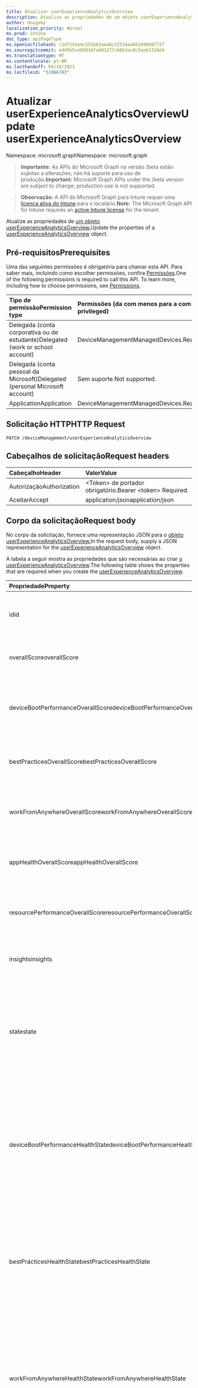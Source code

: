 ```yaml
---
title: Atualizar userExperienceAnalyticsOverview
description: Atualize as propriedades de um objeto userExperienceAnalyticsOverview.
author: dougeby
localization_priority: Normal
ms.prod: intune
doc_type: apiPageType
ms.openlocfilehash: c1df141edc551b62aea8c32534aa852490d9772f
ms.sourcegitcommit: ed45b5ce0583dfa4d12f7cb0b3ac0c5aeb2318d4
ms.translationtype: MT
ms.contentlocale: pt-BR
ms.lasthandoff: 04/16/2021
ms.locfileid: "51866703"
---
```

# <a name="update-userexperienceanalyticsoverview"></a><span data-ttu-id="039ff-103">Atualizar userExperienceAnalyticsOverview</span><span class="sxs-lookup"><span data-stu-id="039ff-103">Update userExperienceAnalyticsOverview</span></span>

<span data-ttu-id="039ff-104">Namespace: microsoft.graph</span><span class="sxs-lookup"><span data-stu-id="039ff-104">Namespace: microsoft.graph</span></span>

> <span data-ttu-id="039ff-105">**Importante:** As APIs do Microsoft Graph na versão /beta estão sujeitas a alterações; não há suporte para uso de produção.</span><span class="sxs-lookup"><span data-stu-id="039ff-105">**Important:** Microsoft Graph APIs under the /beta version are subject to change; production use is not supported.</span></span>

> <span data-ttu-id="039ff-106">**Observação:** A API do Microsoft Graph para Intune requer uma [licença ativa do Intune](https://go.microsoft.com/fwlink/?linkid=839381) para o locatário.</span><span class="sxs-lookup"><span data-stu-id="039ff-106">**Note:** The Microsoft Graph API for Intune requires an [active Intune license](https://go.microsoft.com/fwlink/?linkid=839381) for the tenant.</span></span>

<span data-ttu-id="039ff-107">Atualize as propriedades de [um objeto userExperienceAnalyticsOverview.](../resources/intune-devices-userexperienceanalyticsoverview.md)</span><span class="sxs-lookup"><span data-stu-id="039ff-107">Update the properties of a [userExperienceAnalyticsOverview](../resources/intune-devices-userexperienceanalyticsoverview.md) object.</span></span>

## <a name="prerequisites"></a><span data-ttu-id="039ff-108">Pré-requisitos</span><span class="sxs-lookup"><span data-stu-id="039ff-108">Prerequisites</span></span>
<span data-ttu-id="039ff-p101">Uma das seguintes permissões é obrigatória para chamar esta API. Para saber mais, incluindo como escolher permissões, confira [Permissões](/graph/permissions-reference).</span><span class="sxs-lookup"><span data-stu-id="039ff-p101">One of the following permissions is required to call this API. To learn more, including how to choose permissions, see [Permissions](/graph/permissions-reference).</span></span>

|<span data-ttu-id="039ff-111">Tipo de permissão</span><span class="sxs-lookup"><span data-stu-id="039ff-111">Permission type</span></span>|<span data-ttu-id="039ff-112">Permissões (da com menos para a com mais privilégios)</span><span class="sxs-lookup"><span data-stu-id="039ff-112">Permissions (from least to most privileged)</span></span>|
|:---|:---|
|<span data-ttu-id="039ff-113">Delegada (conta corporativa ou de estudante)</span><span class="sxs-lookup"><span data-stu-id="039ff-113">Delegated (work or school account)</span></span>|<span data-ttu-id="039ff-114">DeviceManagementManagedDevices.ReadWrite.All</span><span class="sxs-lookup"><span data-stu-id="039ff-114">DeviceManagementManagedDevices.ReadWrite.All</span></span>|
|<span data-ttu-id="039ff-115">Delegada (conta pessoal da Microsoft)</span><span class="sxs-lookup"><span data-stu-id="039ff-115">Delegated (personal Microsoft account)</span></span>|<span data-ttu-id="039ff-116">Sem suporte.</span><span class="sxs-lookup"><span data-stu-id="039ff-116">Not supported.</span></span>|
|<span data-ttu-id="039ff-117">Application</span><span class="sxs-lookup"><span data-stu-id="039ff-117">Application</span></span>|<span data-ttu-id="039ff-118">DeviceManagementManagedDevices.ReadWrite.All</span><span class="sxs-lookup"><span data-stu-id="039ff-118">DeviceManagementManagedDevices.ReadWrite.All</span></span>|

## <a name="http-request"></a><span data-ttu-id="039ff-119">Solicitação HTTP</span><span class="sxs-lookup"><span data-stu-id="039ff-119">HTTP Request</span></span>
<!-- {
  "blockType": "ignored"
}
-->
``` http
PATCH /deviceManagement/userExperienceAnalyticsOverview
```

## <a name="request-headers"></a><span data-ttu-id="039ff-120">Cabeçalhos de solicitação</span><span class="sxs-lookup"><span data-stu-id="039ff-120">Request headers</span></span>
|<span data-ttu-id="039ff-121">Cabeçalho</span><span class="sxs-lookup"><span data-stu-id="039ff-121">Header</span></span>|<span data-ttu-id="039ff-122">Valor</span><span class="sxs-lookup"><span data-stu-id="039ff-122">Value</span></span>|
|:---|:---|
|<span data-ttu-id="039ff-123">Autorização</span><span class="sxs-lookup"><span data-stu-id="039ff-123">Authorization</span></span>|<span data-ttu-id="039ff-124">&lt;Token&gt; de portador obrigatório.</span><span class="sxs-lookup"><span data-stu-id="039ff-124">Bearer &lt;token&gt; Required.</span></span>|
|<span data-ttu-id="039ff-125">Aceitar</span><span class="sxs-lookup"><span data-stu-id="039ff-125">Accept</span></span>|<span data-ttu-id="039ff-126">application/json</span><span class="sxs-lookup"><span data-stu-id="039ff-126">application/json</span></span>|

## <a name="request-body"></a><span data-ttu-id="039ff-127">Corpo da solicitação</span><span class="sxs-lookup"><span data-stu-id="039ff-127">Request body</span></span>
<span data-ttu-id="039ff-128">No corpo da solicitação, fornece uma representação JSON para o [objeto userExperienceAnalyticsOverview.](../resources/intune-devices-userexperienceanalyticsoverview.md)</span><span class="sxs-lookup"><span data-stu-id="039ff-128">In the request body, supply a JSON representation for the [userExperienceAnalyticsOverview](../resources/intune-devices-userexperienceanalyticsoverview.md) object.</span></span>

<span data-ttu-id="039ff-129">A tabela a seguir mostra as propriedades que são necessárias ao criar [o userExperienceAnalyticsOverview](../resources/intune-devices-userexperienceanalyticsoverview.md).</span><span class="sxs-lookup"><span data-stu-id="039ff-129">The following table shows the properties that are required when you create the [userExperienceAnalyticsOverview](../resources/intune-devices-userexperienceanalyticsoverview.md).</span></span>

|<span data-ttu-id="039ff-130">Propriedade</span><span class="sxs-lookup"><span data-stu-id="039ff-130">Property</span></span>|<span data-ttu-id="039ff-131">Tipo</span><span class="sxs-lookup"><span data-stu-id="039ff-131">Type</span></span>|<span data-ttu-id="039ff-132">Descrição</span><span class="sxs-lookup"><span data-stu-id="039ff-132">Description</span></span>|
|:---|:---|:---|
|<span data-ttu-id="039ff-133">id</span><span class="sxs-lookup"><span data-stu-id="039ff-133">id</span></span>|<span data-ttu-id="039ff-134">Cadeia de caracteres</span><span class="sxs-lookup"><span data-stu-id="039ff-134">String</span></span>|<span data-ttu-id="039ff-135">O identificador exclusivo da visão geral da análise de experiência do usuário.</span><span class="sxs-lookup"><span data-stu-id="039ff-135">The unique identifier of the user experience analytics overview.</span></span>|
|<span data-ttu-id="039ff-136">overallScore</span><span class="sxs-lookup"><span data-stu-id="039ff-136">overallScore</span></span>|<span data-ttu-id="039ff-137">Int32</span><span class="sxs-lookup"><span data-stu-id="039ff-137">Int32</span></span>|<span data-ttu-id="039ff-138">A pontuação geral da análise de experiência do usuário.</span><span class="sxs-lookup"><span data-stu-id="039ff-138">The user experience analytics overall score.</span></span>|
|<span data-ttu-id="039ff-139">deviceBootPerformanceOverallScore</span><span class="sxs-lookup"><span data-stu-id="039ff-139">deviceBootPerformanceOverallScore</span></span>|<span data-ttu-id="039ff-140">Int32</span><span class="sxs-lookup"><span data-stu-id="039ff-140">Int32</span></span>|<span data-ttu-id="039ff-141">A pontuação geral do desempenho geral de inicialização do dispositivo de análise de experiência do usuário.</span><span class="sxs-lookup"><span data-stu-id="039ff-141">The user experience analytics device boot performance overall score.</span></span>|
|<span data-ttu-id="039ff-142">bestPracticesOverallScore</span><span class="sxs-lookup"><span data-stu-id="039ff-142">bestPracticesOverallScore</span></span>|<span data-ttu-id="039ff-143">Int32</span><span class="sxs-lookup"><span data-stu-id="039ff-143">Int32</span></span>|<span data-ttu-id="039ff-144">A pontuação geral das práticas recomendadas da análise da experiência do usuário.</span><span class="sxs-lookup"><span data-stu-id="039ff-144">The user experience analytics best practices overall score.</span></span>|
|<span data-ttu-id="039ff-145">workFromAnywhereOverallScore</span><span class="sxs-lookup"><span data-stu-id="039ff-145">workFromAnywhereOverallScore</span></span>|<span data-ttu-id="039ff-146">Int32</span><span class="sxs-lookup"><span data-stu-id="039ff-146">Int32</span></span>|<span data-ttu-id="039ff-147">A pontuação geral da análise de experiência do usuário Work From Anywhere.</span><span class="sxs-lookup"><span data-stu-id="039ff-147">The user experience analytics Work From Anywhere overall score.</span></span>|
|<span data-ttu-id="039ff-148">appHealthOverallScore</span><span class="sxs-lookup"><span data-stu-id="039ff-148">appHealthOverallScore</span></span>|<span data-ttu-id="039ff-149">Int32</span><span class="sxs-lookup"><span data-stu-id="039ff-149">Int32</span></span>|<span data-ttu-id="039ff-150">A pontuação geral de saúde geral do aplicativo de análise de experiência do usuário.</span><span class="sxs-lookup"><span data-stu-id="039ff-150">The user experience analytics app health overall score.</span></span>|
|<span data-ttu-id="039ff-151">resourcePerformanceOverallScore</span><span class="sxs-lookup"><span data-stu-id="039ff-151">resourcePerformanceOverallScore</span></span>|<span data-ttu-id="039ff-152">Int32</span><span class="sxs-lookup"><span data-stu-id="039ff-152">Int32</span></span>|<span data-ttu-id="039ff-153">A pontuação geral do desempenho geral do recurso de análise de experiência do usuário.</span><span class="sxs-lookup"><span data-stu-id="039ff-153">The user experience analytics resource performance overall score.</span></span>|
|<span data-ttu-id="039ff-154">insights</span><span class="sxs-lookup"><span data-stu-id="039ff-154">insights</span></span>|<span data-ttu-id="039ff-155">[Coleção userExperienceAnalyticsInsight](../resources/intune-devices-userexperienceanalyticsinsight.md)</span><span class="sxs-lookup"><span data-stu-id="039ff-155">[userExperienceAnalyticsInsight](../resources/intune-devices-userexperienceanalyticsinsight.md) collection</span></span>|<span data-ttu-id="039ff-156">As percepções de análise de experiência do usuário.</span><span class="sxs-lookup"><span data-stu-id="039ff-156">The user experience analytics insights.</span></span>|
|<span data-ttu-id="039ff-157">state</span><span class="sxs-lookup"><span data-stu-id="039ff-157">state</span></span>|[<span data-ttu-id="039ff-158">userExperienceAnalyticsHealthState</span><span class="sxs-lookup"><span data-stu-id="039ff-158">userExperienceAnalyticsHealthState</span></span>](../resources/intune-devices-userexperienceanalyticshealthstate.md)|<span data-ttu-id="039ff-159">O estado de saúde atual da visão geral da análise da experiência do usuário.</span><span class="sxs-lookup"><span data-stu-id="039ff-159">The current health state of the user experience analytics overview.</span></span> <span data-ttu-id="039ff-160">Os valores possíveis são: `unknown`, `insufficientData`, `needsAttention`, `meetingGoals`.</span><span class="sxs-lookup"><span data-stu-id="039ff-160">Possible values are: `unknown`, `insufficientData`, `needsAttention`, `meetingGoals`.</span></span>|
|<span data-ttu-id="039ff-161">deviceBootPerformanceHealthState</span><span class="sxs-lookup"><span data-stu-id="039ff-161">deviceBootPerformanceHealthState</span></span>|[<span data-ttu-id="039ff-162">userExperienceAnalyticsHealthState</span><span class="sxs-lookup"><span data-stu-id="039ff-162">userExperienceAnalyticsHealthState</span></span>](../resources/intune-devices-userexperienceanalyticshealthstate.md)|<span data-ttu-id="039ff-163">O estado de saúde atual da categoria de análise de experiência do usuário 'BootPerformance'.</span><span class="sxs-lookup"><span data-stu-id="039ff-163">The current health state of the user experience analytics 'BootPerformance' category.</span></span> <span data-ttu-id="039ff-164">Os valores possíveis são: `unknown`, `insufficientData`, `needsAttention`, `meetingGoals`.</span><span class="sxs-lookup"><span data-stu-id="039ff-164">Possible values are: `unknown`, `insufficientData`, `needsAttention`, `meetingGoals`.</span></span>|
|<span data-ttu-id="039ff-165">bestPracticesHealthState</span><span class="sxs-lookup"><span data-stu-id="039ff-165">bestPracticesHealthState</span></span>|[<span data-ttu-id="039ff-166">userExperienceAnalyticsHealthState</span><span class="sxs-lookup"><span data-stu-id="039ff-166">userExperienceAnalyticsHealthState</span></span>](../resources/intune-devices-userexperienceanalyticshealthstate.md)|<span data-ttu-id="039ff-167">O estado de saúde atual da categoria de análise de experiência do usuário "BestPractices".</span><span class="sxs-lookup"><span data-stu-id="039ff-167">The current health state of the user experience analytics 'BestPractices' category.</span></span> <span data-ttu-id="039ff-168">Os valores possíveis são: `unknown`, `insufficientData`, `needsAttention`, `meetingGoals`.</span><span class="sxs-lookup"><span data-stu-id="039ff-168">Possible values are: `unknown`, `insufficientData`, `needsAttention`, `meetingGoals`.</span></span>|
|<span data-ttu-id="039ff-169">workFromAnywhereHealthState</span><span class="sxs-lookup"><span data-stu-id="039ff-169">workFromAnywhereHealthState</span></span>|[<span data-ttu-id="039ff-170">userExperienceAnalyticsHealthState</span><span class="sxs-lookup"><span data-stu-id="039ff-170">userExperienceAnalyticsHealthState</span></span>](../resources/intune-devices-userexperienceanalyticshealthstate.md)|<span data-ttu-id="039ff-171">O estado de saúde atual da categoria de análise de experiência do usuário 'WorkFromAnywhere'.</span><span class="sxs-lookup"><span data-stu-id="039ff-171">The current health state of the user experience analytics 'WorkFromAnywhere' category.</span></span> <span data-ttu-id="039ff-172">Os valores possíveis são: `unknown`, `insufficientData`, `needsAttention`, `meetingGoals`.</span><span class="sxs-lookup"><span data-stu-id="039ff-172">Possible values are: `unknown`, `insufficientData`, `needsAttention`, `meetingGoals`.</span></span>|
|<span data-ttu-id="039ff-173">appHealthState</span><span class="sxs-lookup"><span data-stu-id="039ff-173">appHealthState</span></span>|[<span data-ttu-id="039ff-174">userExperienceAnalyticsHealthState</span><span class="sxs-lookup"><span data-stu-id="039ff-174">userExperienceAnalyticsHealthState</span></span>](../resources/intune-devices-userexperienceanalyticshealthstate.md)|<span data-ttu-id="039ff-175">O estado de saúde atual da categoria de análise de experiência do usuário "BestPractices".</span><span class="sxs-lookup"><span data-stu-id="039ff-175">The current health state of the user experience analytics 'BestPractices' category.</span></span> <span data-ttu-id="039ff-176">Os valores possíveis são: `unknown`, `insufficientData`, `needsAttention`, `meetingGoals`.</span><span class="sxs-lookup"><span data-stu-id="039ff-176">Possible values are: `unknown`, `insufficientData`, `needsAttention`, `meetingGoals`.</span></span>|
|<span data-ttu-id="039ff-177">resourcePerformanceHealthState</span><span class="sxs-lookup"><span data-stu-id="039ff-177">resourcePerformanceHealthState</span></span>|[<span data-ttu-id="039ff-178">userExperienceAnalyticsHealthState</span><span class="sxs-lookup"><span data-stu-id="039ff-178">userExperienceAnalyticsHealthState</span></span>](../resources/intune-devices-userexperienceanalyticshealthstate.md)|<span data-ttu-id="039ff-179">O estado de saúde atual da categoria de análise de experiência do usuário 'ResourcePerformance'.</span><span class="sxs-lookup"><span data-stu-id="039ff-179">The current health state of the user experience analytics 'ResourcePerformance' category.</span></span> <span data-ttu-id="039ff-180">Os valores possíveis são: `unknown`, `insufficientData`, `needsAttention`, `meetingGoals`.</span><span class="sxs-lookup"><span data-stu-id="039ff-180">Possible values are: `unknown`, `insufficientData`, `needsAttention`, `meetingGoals`.</span></span>|



## <a name="response"></a><span data-ttu-id="039ff-181">Resposta</span><span class="sxs-lookup"><span data-stu-id="039ff-181">Response</span></span>
<span data-ttu-id="039ff-182">Se tiver êxito, este método retornará um código de resposta e um `200 OK` [objeto userExperienceAnalyticsOverview](../resources/intune-devices-userexperienceanalyticsoverview.md) atualizado no corpo da resposta.</span><span class="sxs-lookup"><span data-stu-id="039ff-182">If successful, this method returns a `200 OK` response code and an updated [userExperienceAnalyticsOverview](../resources/intune-devices-userexperienceanalyticsoverview.md) object in the response body.</span></span>

## <a name="example"></a><span data-ttu-id="039ff-183">Exemplo</span><span class="sxs-lookup"><span data-stu-id="039ff-183">Example</span></span>

### <a name="request"></a><span data-ttu-id="039ff-184">Solicitação</span><span class="sxs-lookup"><span data-stu-id="039ff-184">Request</span></span>
<span data-ttu-id="039ff-185">Este é um exemplo da solicitação.</span><span class="sxs-lookup"><span data-stu-id="039ff-185">Here is an example of the request.</span></span>
``` http
PATCH https://graph.microsoft.com/beta/deviceManagement/userExperienceAnalyticsOverview
Content-type: application/json
Content-length: 1005

{
  "@odata.type": "#microsoft.graph.userExperienceAnalyticsOverview",
  "overallScore": 12,
  "deviceBootPerformanceOverallScore": 1,
  "bestPracticesOverallScore": 9,
  "workFromAnywhereOverallScore": 12,
  "appHealthOverallScore": 5,
  "resourcePerformanceOverallScore": 15,
  "insights": [
    {
      "@odata.type": "microsoft.graph.userExperienceAnalyticsInsight",
      "userExperienceAnalyticsMetricId": "User Experience Analytics Metric Id value",
      "insightId": "Insight Id value",
      "values": [
        {
          "@odata.type": "microsoft.graph.insightValueDouble",
          "value": 1.6666666666666667
        }
      ],
      "severity": "informational"
    }
  ],
  "state": "insufficientData",
  "deviceBootPerformanceHealthState": "insufficientData",
  "bestPracticesHealthState": "insufficientData",
  "workFromAnywhereHealthState": "insufficientData",
  "appHealthState": "insufficientData",
  "resourcePerformanceHealthState": "insufficientData"
}
```

### <a name="response"></a><span data-ttu-id="039ff-186">Resposta</span><span class="sxs-lookup"><span data-stu-id="039ff-186">Response</span></span>
<span data-ttu-id="039ff-p108">Veja a seguir um exemplo da resposta. Observação: o objeto response mostrado aqui pode estar truncado por motivos de concisão. Todas as propriedades serão retornadas de uma chamada real.</span><span class="sxs-lookup"><span data-stu-id="039ff-p108">Here is an example of the response. Note: The response object shown here may be truncated for brevity. All of the properties will be returned from an actual call.</span></span>
``` http
HTTP/1.1 200 OK
Content-Type: application/json
Content-Length: 1054

{
  "@odata.type": "#microsoft.graph.userExperienceAnalyticsOverview",
  "id": "8228da2b-da2b-8228-2bda-28822bda2882",
  "overallScore": 12,
  "deviceBootPerformanceOverallScore": 1,
  "bestPracticesOverallScore": 9,
  "workFromAnywhereOverallScore": 12,
  "appHealthOverallScore": 5,
  "resourcePerformanceOverallScore": 15,
  "insights": [
    {
      "@odata.type": "microsoft.graph.userExperienceAnalyticsInsight",
      "userExperienceAnalyticsMetricId": "User Experience Analytics Metric Id value",
      "insightId": "Insight Id value",
      "values": [
        {
          "@odata.type": "microsoft.graph.insightValueDouble",
          "value": 1.6666666666666667
        }
      ],
      "severity": "informational"
    }
  ],
  "state": "insufficientData",
  "deviceBootPerformanceHealthState": "insufficientData",
  "bestPracticesHealthState": "insufficientData",
  "workFromAnywhereHealthState": "insufficientData",
  "appHealthState": "insufficientData",
  "resourcePerformanceHealthState": "insufficientData"
}
```




